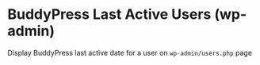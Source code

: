 BuddyPress Last Active Users (wp-admin)
======================================

Display BuddyPress last active date for a user on `wp-admin/users.php` page
